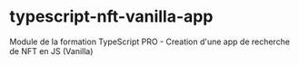# typescript-nft-vanilla-app
Module de la formation TypeScript PRO - Creation d'une app de recherche de NFT en JS (Vanilla)
